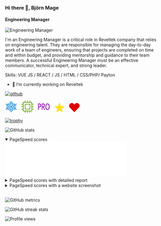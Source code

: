 ### Hi there 👋, Björn Mage
#### Engineering Manager
![Engineering Manager](https://arturssmirnovs.github.io/github-profile-readme-generator/images/banner.png)

I'm an Engineering Manager is a critical role in Reveltek company that relies on engineering talent. They are responsible for managing the day-to-day work of a team of engineers, ensuring that projects are completed on time and within budget, and providing mentorship and guidance to their team members. A successful Engineering Manager must be an effective communicator, technical expert, and strong leader.

Skills: VUE JS / REACT / JS / HTML / CSS/PHP/ Payton

- 🔭 I’m currently working on Reveltek 


[<img src='https://cdn.jsdelivr.net/npm/simple-icons@3.0.1/icons/github.svg' alt='github' height='40'>](https://github.com/bjornmage)  

<a href='https://archiveprogram.github.com/'><img src='https://raw.githubusercontent.com/acervenky/animated-github-badges/master/assets/acbadge.gif' width='40' height='40'></a> <a href='https://docs.github.com/en/developers'><img src='https://raw.githubusercontent.com/acervenky/animated-github-badges/master/assets/devbadge.gif' width='40' height='40'></a> <a href='https://github.com/pricing'><img src='https://raw.githubusercontent.com/acervenky/animated-github-badges/master/assets/pro.gif' width='40' height='40'></a> <a href='https://stars.github.com/'><img src='https://raw.githubusercontent.com/acervenky/animated-github-badges/master/assets/starbadge.gif' width='35' height='35'></a> <a href='https://docs.github.com/en/github/supporting-the-open-source-community-with-github-sponsors'><img src='https://raw.githubusercontent.com/acervenky/animated-github-badges/master/assets/sponsorbadge.gif' width='35' height='35'></a> 

[![trophy](https://github-profile-trophy.vercel.app/?username=bjornmage)](https://github.com/ryo-ma/github-profile-trophy)

![GitHub stats](https://github-readme-stats.vercel.app/api?username=bjornmage&show_icons=true&count_private=true)  
</td>
        <td  align="center">
        <details open><summary>PageSpeed scores</summary><img alt="" width="400" src="https://github.com/lowlighter/metrics/blob/examples/metrics.plugin.pagespeed.svg" alt=""></img></details>
        <details><summary>PageSpeed scores with detailed report</summary><img alt="" width="400" src="https://github.com/lowlighter/metrics/blob/examples/metrics.plugin.pagespeed.detailed.svg" alt=""></img></details>
        <details><summary>PageSpeed scores with a website screenshot</summary><img alt="" width="400" src="https://github.com/lowlighter/metrics/blob/examples/metrics.plugin.pagespeed.screenshot.svg" alt=""></img></details>
        <img width="900" height="1" alt="">
      </td>
  </tr>
  
![GitHub metrics](https://metrics.lecoq.io/bjornmage)  

![GitHub streak stats](https://streak-stats.demolab.com/?user=bjornmage)  

![Profile views](https://gpvc.arturio.dev/bjornmage)  



